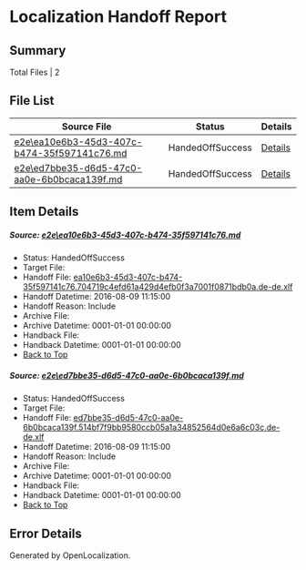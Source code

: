 # <a name='report-top'></a> Localization Handoff Report

## Summary
 Total Files | 2

## File List
 Source File | Status | Details 
 ----------- | ------ | ------- 
 [e2e\ea10e6b3-45d3-407c-b474-35f597141c76.md](https://github.com/OpenLocalizationTestOrg/oltest/blob/90b18a082b936c76914322e3ddbb9bbeeab81b1e/e2e/ea10e6b3-45d3-407c-b474-35f597141c76.md) | HandedOffSuccess | [Details](#56b4b10239e9fdbf7439265434e1bdeb124a4e731)
 [e2e\ed7bbe35-d6d5-47c0-aa0e-6b0bcaca139f.md](https://github.com/OpenLocalizationTestOrg/oltest/blob/90b18a082b936c76914322e3ddbb9bbeeab81b1e/e2e/ed7bbe35-d6d5-47c0-aa0e-6b0bcaca139f.md) | HandedOffSuccess | [Details](#9cb7a50f376c5f609ae6081026c46e3a9115f2322)

## Item Details
##### <a name='56b4b10239e9fdbf7439265434e1bdeb124a4e731'></a> Source: [e2e\ea10e6b3-45d3-407c-b474-35f597141c76.md](https://github.com/OpenLocalizationTestOrg/oltest/blob/90b18a082b936c76914322e3ddbb9bbeeab81b1e/e2e/ea10e6b3-45d3-407c-b474-35f597141c76.md)
* Status: HandedOffSuccess
* Target File: 
* Handoff File: [ea10e6b3-45d3-407c-b474-35f597141c76.704719c4efd61a429d4efb0f3a7001f0871bdb0a.de-de.xlf](https://github.com/OpenLocalizationTestOrg/olhandoff-e2e/blob/05341a82314f003fa890b3eaf5f769034a9ec9a8/ol-handoff/OpenLocalizationTestOrg/ol-test-dede/ci/ht/ea10e6b3-45d3-407c-b474-35f597141c76.704719c4efd61a429d4efb0f3a7001f0871bdb0a.de-de.xlf)
* Handoff Datetime: 2016-08-09 11:15:00
* Handoff Reason: Include
* Archive File: 
* Archive Datetime: 0001-01-01 00:00:00
* Handback File: 
* Handback Datetime: 0001-01-01 00:00:00
* [Back to Top](#report-top)

##### <a name='9cb7a50f376c5f609ae6081026c46e3a9115f2322'></a> Source: [e2e\ed7bbe35-d6d5-47c0-aa0e-6b0bcaca139f.md](https://github.com/OpenLocalizationTestOrg/oltest/blob/90b18a082b936c76914322e3ddbb9bbeeab81b1e/e2e/ed7bbe35-d6d5-47c0-aa0e-6b0bcaca139f.md)
* Status: HandedOffSuccess
* Target File: 
* Handoff File: [ed7bbe35-d6d5-47c0-aa0e-6b0bcaca139f.514bf7f9bb9580ccb05a1a34852564d0e6a6c03c.de-de.xlf](https://github.com/OpenLocalizationTestOrg/olhandoff-e2e/blob/05341a82314f003fa890b3eaf5f769034a9ec9a8/ol-handoff/OpenLocalizationTestOrg/ol-test-dede/ci/ht/ed7bbe35-d6d5-47c0-aa0e-6b0bcaca139f.514bf7f9bb9580ccb05a1a34852564d0e6a6c03c.de-de.xlf)
* Handoff Datetime: 2016-08-09 11:15:00
* Handoff Reason: Include
* Archive File: 
* Archive Datetime: 0001-01-01 00:00:00
* Handback File: 
* Handback Datetime: 0001-01-01 00:00:00
* [Back to Top](#report-top)


## Error Details

Generated by OpenLocalization.
